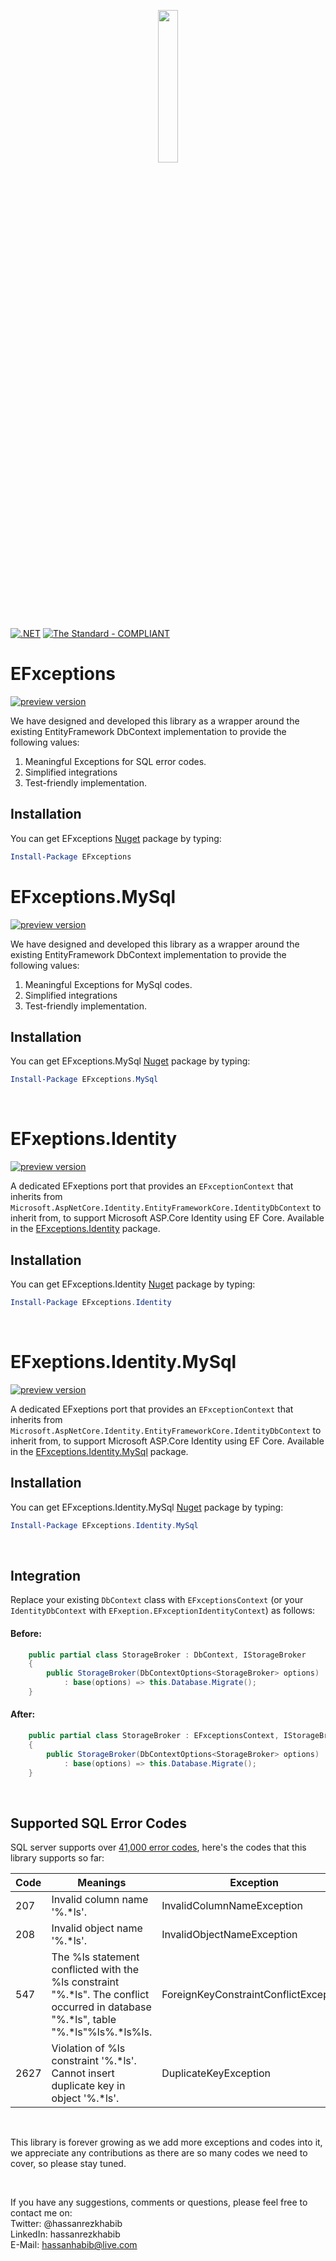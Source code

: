 

<p align="center">
  <img width="25%" height="25%" src="https://github.com/hassanhabib/EFxceptions/blob/master/EFxceptions.Shared/Resources/EFxceptions.png?raw=true">
</p>

[![.NET](https://github.com/hassanhabib/EFxceptions/actions/workflows/dotnet.yml/badge.svg)](https://github.com/hassanhabib/EFxceptions/actions/workflows/dotnet.yml)
[![The Standard - COMPLIANT](https://img.shields.io/badge/The_Standard-COMPLIANT-2ea44f)](https://github.com/hassanhabib/The-Standard)

# EFxceptions

[![preview version](https://img.shields.io/nuget/vpre/EFxceptions)](https://www.nuget.org/packages/EFxceptions/absoluteLatest)

We have designed and developed this library as a wrapper around the existing EntityFramework DbContext implementation to provide the following values:

<ol>
	<li>Meaningful Exceptions for SQL error codes.</li>
	<li>Simplified integrations</li>
	<li>Test-friendly implementation.</li>
</ol>

## Installation 
You can get EFxceptions [Nuget](https://www.nuget.org/packages/EFxceptions/) package by typing:
```powershell
Install-Package EFxceptions
```

# EFxceptions.MySql

[![preview version](https://img.shields.io/nuget/vpre/EFxceptions.MySql)](https://www.nuget.org/packages/EFxceptions.MySql/absoluteLatest)

We have designed and developed this library as a wrapper around the existing EntityFramework DbContext implementation to provide the following values:

<ol>
	<li>Meaningful Exceptions for MySql codes.</li>
	<li>Simplified integrations</li>
	<li>Test-friendly implementation.</li>
</ol>

## Installation 
You can get EFxceptions.MySql [Nuget](https://www.nuget.org/packages/EFxceptions.MySql/) package by typing:
```powershell
Install-Package EFxceptions.MySql
```

<br>

# EFxeptions.Identity
[![preview version](https://img.shields.io/nuget/vpre/EFxceptions.Identity)](https://www.nuget.org/packages/EFxceptions.Identity/absoluteLatest)

A dedicated EFxeptions port that provides an `EFxceptionContext` that inherits from `Microsoft.AspNetCore.Identity.EntityFrameworkCore.IdentityDbContext` to inherit from, to support Microsoft ASP.Core Identity using EF Core.
Available in the [EFxceptions.Identity](https://www.nuget.org/packages/EFxceptions.Identity) package.

## Installation 
You can get EFxceptions.Identity [Nuget](https://www.nuget.org/packages/EFxceptions.Identity/) package by typing:
```powershell
Install-Package EFxceptions.Identity
```

<br>

# EFxeptions.Identity.MySql
[![preview version](https://img.shields.io/nuget/vpre/EFxceptions.Identity.MySql)](https://www.nuget.org/packages/EFxceptions.Identity.MySql/absoluteLatest)

A dedicated EFxeptions port that provides an `EFxceptionContext` that inherits from `Microsoft.AspNetCore.Identity.EntityFrameworkCore.IdentityDbContext` to inherit from, to support Microsoft ASP.Core Identity using EF Core.
Available in the [EFxceptions.Identity.MySql](https://www.nuget.org/packages/EFxceptions.Identity.MySql) package.

## Installation 
You can get EFxceptions.Identity.MySql [Nuget](https://www.nuget.org/packages/EFxceptions.Identity.MySql/) package by typing:
```powershell
Install-Package EFxceptions.Identity.MySql
```

<br>

## Integration
Replace your existing ```DbContext``` class with ```EFxceptionsContext``` (or your `IdentityDbContext` with `EFxeption.EFxceptionIdentityContext`) as follows:

#### Before:
 
```csharp
    public partial class StorageBroker : DbContext, IStorageBroker
    {
        public StorageBroker(DbContextOptions<StorageBroker> options)
            : base(options) => this.Database.Migrate();
    }

```

#### After:
```csharp
    public partial class StorageBroker : EFxceptionsContext, IStorageBroker
    {
        public StorageBroker(DbContextOptions<StorageBroker> options)
            : base(options) => this.Database.Migrate();
    }

```

<br>

## Supported SQL Error Codes
SQL server supports over [41,000 error codes](https://docs.microsoft.com/en-us/sql/relational-databases/errors-events/database-engine-events-and-errors?view=sql-server-ver15), here's the codes that this library supports so far:


|Code|Meanings|Exception|
|--- |--- |--- |
|207|Invalid column name '%.*ls'.|InvalidColumnNameException|
|208|Invalid object name '%.*ls'.|InvalidObjectNameException|
|547|The %ls statement conflicted with the %ls constraint "%.*ls". The conflict occurred in database "%.*ls", table "%.*ls"%ls%.*ls%ls.|ForeignKeyConstraintConflictException|
|2627|Violation of %ls constraint '%.*ls'. Cannot insert duplicate key in object '%.*ls'.|DuplicateKeyException|


<br >

This library is forever growing as we add more exceptions and codes into it, we appreciate any contributions as there are so many codes we need to cover, so please stay tuned.


<br />

If you have any suggestions, comments or questions, please feel free to contact me on:
<br />
Twitter: @hassanrezkhabib
<br />
LinkedIn: hassanrezkhabib
<br />
E-Mail: hassanhabib@live.com
<br />
